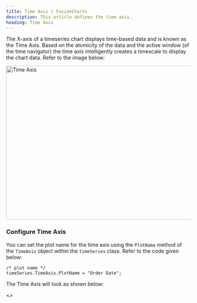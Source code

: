 ```yaml
---
title: Time Axis | FusionCharts
description: This article defines the time axis.
heading: Time Axis
---
```


The X-axis of a timeseries chart displays time-based data and is known as the Time Axis. Based on the atomicity of the data and the active window (of the time navigator) the time axis intelligently creates a timescale to display the chart data. Refer to the image below:

<img src="{% site.BASE_URL %}/images/fusiontime-component-time-axis.png" alt="Time Axis" width="700" height="420">

### Configure Time Axis

You can set the plot name for the time axis using the `PlotName` method of the `TimeAxis` object within the `timeSeries` class. Refer to the code given below:

```aspnet
/* plot name */
timeSeries.TimeAxis.PlotName = "Order Date";
```

The Time Axis will look as shown below:

<<Live Chart>>
